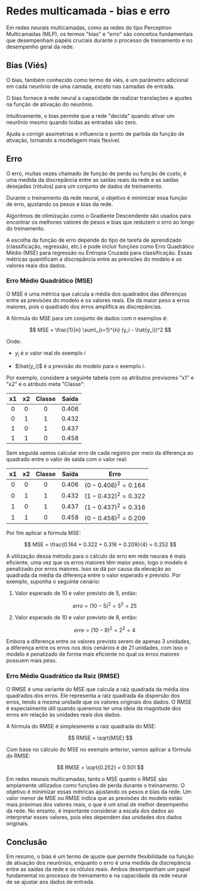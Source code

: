# Redes multicamada - bias e erro

Em redes neurais multicamadas, como as redes do tipo Perceptron Multicamadas (MLP), os termos "bias" e "erro" são conceitos fundamentais que desempenham papéis cruciais durante o processo de treinamento e no desempenho geral da rede.

## **Bias (Viés)**

O bias, também conhecido como termo de viés, é um parâmetro adicional em cada neurônio de uma camada, exceto nas camadas de entrada.

O bias fornece à rede neural a capacidade de realizar translações e ajustes na função de ativação do neurônio.

Intuitivamente, o bias permite que a rede "decida" quando ativar um neurônio mesmo quando todas as entradas são zero.

Ajuda a corrigir assimetrias e influencia o ponto de partida da função de ativação, tornando a modelagem mais flexível.

## **Erro**

O erro, muitas vezes chamado de função de perda ou função de custo, é uma medida da discrepância entre as saídas reais da rede e as saídas desejadas (rótulos) para um conjunto de dados de treinamento.

Durante o treinamento da rede neural, o objetivo é minimizar essa função de erro, ajustando os pesos e bias da rede.

Algoritmos de otimização como o Gradiente Descendente são usados para encontrar os melhores valores de pesos e bias que reduzem o erro ao longo do treinamento.

A escolha da função de erro depende do tipo de tarefa de aprendizado (classificação, regressão, etc.) e pode incluir funções como Erro Quadrático Médio (MSE) para regressão ou Entropia Cruzada para classificação. Essas métricas quantificam a discrepância entre as previsões do modelo e os valores reais dos dados.

### **Erro Médio Quadrático (MSE)**

O MSE é uma métrica que calcula a média dos quadrados das diferenças entre as previsões do modelo e os valores reais. Ele dá maior peso a erros maiores, pois o quadrado dos erros amplifica as discrepâncias.

A fórmula do MSE para um conjunto de dados com $n$ exemplos é:

$$
MSE = \frac{1}{n} \sum\_{i=1}^{n} (y_i - \hat{y_i})^2
$$

Onde:

- $y_i$ é o valor real do exemplo $i$

- $\hat{y_i}$ é a previsão do modelo para o exemplo $i$.

Por exemplo, considere a seguinte tabela com os atributos previsores "x1" e "x2" e o atributo meta "Classe":

| x1  | x2  | Classe | Saída |
| :-: | :-: | :----: | :---: |
|  0  |  0  |   0    | 0.406 |
|  0  |  1  |   1    | 0.432 |
|  1  |  0  |   1    | 0.437 |
|  1  |  1  |   0    | 0.458 |

Sem seguida vamos calcular erro de cada registro por meio da diferença ao quadrado entre o valor de saída com o valor real:

| x1  | x2  | Classe | Saída |          Erro           |
| :-: | :-: | :----: | :---: | :---------------------: |
|  0  |  0  |   0    | 0.406 | $(0 - 0.406)^2 = 0.164$ |
|  0  |  1  |   1    | 0.432 | $(1 - 0.432)^2 = 0.322$ |
|  1  |  0  |   1    | 0.437 | $(1 - 0.437)^2 = 0.316$ |
|  1  |  1  |   0    | 0.458 | $(0 - 0.458)^2 = 0.209$ |

Por fim aplicar a fórmula MSE:

$$
MSE = \frac{0.164 + 0.322 + 0.316 + 0.209}{4} = 0.252
$$

A utilização dessa método para o cálculo do erro em rede neurais é mais eficiente, uma vez que os erros maiores têm maior peso, logo o modelo é penalizado por erros maiores. Isso se dá por causa da elevação ao quadrada da média da diferença entre o valor esperado e previsto. Por exemplo, suponha o seguinte cenário:

1. Valor esperado de $10$ e valor previsto de $5$, então:

   $$
   erro = (10 - 5)^2 = 5^2 = 25
   $$

2. Valor esperado de $10$ e valor previsto de $8$, então:

   $$
   erro = (10 - 8)^2 = 2^2 = 4
   $$

Embora a diferença entre os valores previsto serem de apenas $3$ unidades, a diferença entre os erros nos dois cenários é de $21$ unidades, com isso o modelo é penalizado de forma mais eficiente no qual os erros maiores possuem mais peso.

### **Erro Médio Quadrático da Raiz (RMSE)**

O RMSE é uma variante do MSE que calcula a raiz quadrada da média dos quadrados dos erros. Ele representa a raiz quadrada da dispersão dos erros, tendo a mesma unidade que os valores originais dos dados. O RMSE é especialmente útil quando queremos ter uma ideia da magnitude dos erros em relação às unidades reais dos dados.

A fórmula do RMSE é simplesmente a raiz quadrada do MSE:

$$
RMSE = \sqrt{MSE}
$$

Com base no cálculo do MSE no exemplo anterior, vamos aplicar a fórmula do RMSE:

$$
RMSE = \sqrt{0.252} = 0.501
$$

Em redes neurais multicamadas, tanto o MSE quanto o RMSE são amplamente utilizados como funções de perda durante o treinamento. O objetivo é minimizar essas métricas ajustando os pesos e bias da rede. Um valor menor de MSE ou RMSE indica que as previsões do modelo estão mais próximas dos valores reais, o que é um sinal de melhor desempenho da rede. No entanto, é importante considerar a escala dos dados ao interpretar esses valores, pois eles dependem das unidades dos dados originais.

## **Conclusão**

Em resumo, o bias é um termo de ajuste que permite flexibilidade na função de ativação dos neurônios, enquanto o erro é uma medida da discrepância entre as saídas da rede e os rótulos reais. Ambos desempenham um papel fundamental no processo de treinamento e na capacidade da rede neural de se ajustar aos dados de entrada.

